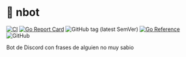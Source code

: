# 🤖 nbot

[![CI](https://github.com/milgradesec/nbot/actions/workflows/ci.yml/badge.svg)](https://github.com/milgradesec/nbot/actions/workflows/ci.yml)
[![Go Report Card](https://goreportcard.com/badge/milgradesec/nbot)](https://goreportcard.com/badge/github.com/milgradesec/nbot)
![GitHub tag (latest SemVer)](https://img.shields.io/github/v/tag/milgradesec/nbot?label=Release)
[![Go Reference](https://pkg.go.dev/badge/github.com/milgradesec/nbot.svg)](https://pkg.go.dev/github.com/milgradesec/nbot)
![GitHub](https://img.shields.io/github/license/milgradesec/nbot)

Bot de Discord con frases de alguien no muy sabio
